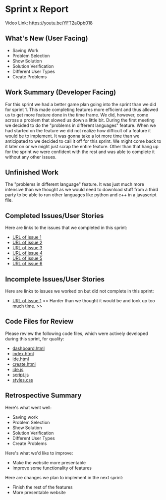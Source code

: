 # Sprint x Report 
Video Link: https://youtu.be/YFT2aOpb018
## What's New (User Facing)
 * Saving Work
 * Problem Selection
 * Show Solution
 * Solution Verification
 * Different User Types
 * Create Problems

## Work Summary (Developer Facing)
For this sprint we had a better game plan going into the sprint than we did for sprint 1. This made completing features more efficient and thus allowed us to get more feature done in the time frame. We did, however, come across a problem that slowed us down a little bit. During the first meeting we decided to do the "problems in different languages" feature. When we had started on the feature we did not realize how difficult of a feature it would be to implement. It was gonna take a lot more time than we anticipated to we decided to call it off for this sprint. We might come back to it later on or we might just scrap the entire feature. Other than that hang up for the sprint we were confident with the rest and was able to complete it without any other issues. 

## Unfinished Work
The "problems in different language" feature. It was just much more intensive than we thought as we would need to download stuff from a third party to be able to run other languages like python and c++ in a javascript file. 

## Completed Issues/User Stories
Here are links to the issues that we completed in this sprint:

 * [URL of issue 1](https://github.com/jdpickett/322_group_project/issues/2)
 * [URL of issue 2](https://github.com/jdpickett/322_group_project/issues/4)
 * [URL of issue 3](https://github.com/jdpickett/322_group_project/issues/6)
 * [URL of issue 4](https://github.com/jdpickett/322_group_project/issues/10)
 * [URL of issue 5](https://github.com/jdpickett/322_group_project/issues/14)
 * [URL of issue 6](https://github.com/jdpickett/322_group_project/issues/15)
 
 ## Incomplete Issues/User Stories
 Here are links to issues we worked on but did not complete in this sprint:
 
 * [URL of issue 1](https://github.com/jdpickett/322_group_project/issues/11) << Harder than we thought it would be and took up too much time. >>

## Code Files for Review
Please review the following code files, which were actively developed during this sprint, for quality:
 * [dashboard.html](https://github.com/jdpickett/322_group_project/blob/main/code/dashboard.html)
 * [index.html](https://github.com/jdpickett/322_group_project/blob/main/code/index.html)
 * [ide.html](https://github.com/jdpickett/322_group_project/blob/main/code/ide.html)
 * [create.html](https://github.com/jdpickett/322_group_project/blob/main/code/create.html)
 * [ide.js](https://github.com/jdpickett/322_group_project/blob/main/code/ide.js)
 * [script.js](https://github.com/jdpickett/322_group_project/blob/main/code/script.js)
 * [styles.css](https://github.com/jdpickett/322_group_project/blob/main/code/styles.css)
 
## Retrospective Summary
Here's what went well:
  * Saving work
  * Problem Selection
  * Show Solution
  * Solution Verification
  * Different User Types
  * Create Problems
 
Here's what we'd like to improve:
   * Make the website more presentable
   * Improve some functionality of features
  
Here are changes we plan to implement in the next sprint:
   * Finish the rest of the features
   * More presentable website
